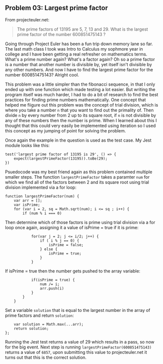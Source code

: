 ## Problem 03: Largest prime factor
From projecteuler.net:
>The prime factors of 13195 are 5, 7, 13 and 29. What is the largest prime factor of the number 600851475143 ?

Going through Project Euler has been a fun trip down memory lane so far. The last math class I took was Intro to Calculus my sophmore year in college and I have been getting a real refresher on mathematics terms. What's a prime number again? What's a factor again? Oh so a prime factor is a number that another number is divisible by, yet itself isn't divisible by any other numbers. And now I have to find the largest prime factor for the number 600851475143? Alright cool.

This problem was a little simpler than the fibonacci sequence, in that I only ended up with one function which made testing a lot easier. But writing the program itself was much harder, I had to do a bit of research to find the best practices for finding prime numbers mathematically. One concept that helped me fiigure out this problem was the concept of trial division, which is where you take a number `n` that you want to find out the primality of. Then divide `n` by every number from 2 up to its square root, if `n` is not divisible by any of these numbers then the number is prime. When I learned about this I thought that this could very easily be implemented using iteration so I used this concept as my jumping of point for solving the problem.

Once again the example in the question is used as the test case. My Jest module looks like this:
```
test('largest prime factor of 13195 is 29', () => {
    expect(largestPrimeFactor(13195)).toBe(29);
})
```
Psuedocode was my best friend again as this problem contained multiple smaller steps. The function `largestPrimeFactor` takes a paramter `num` for which we find all of the factors between 2 and its square root using trial division implemented via a for loop:
```
function largestPrimeFactor(num) {
    var arr = [];
    var isPrime;
    for (var i = 2, sq = Math.sqrt(num); i <= sq ; i++) {
        if (num % i === 0)
```
Then determine which of those factors is prime using trial division via a for loop once again, assigning it a value of isPrime = true if it is prime:
```
            for(var j = 2; j <= i/2; j++) {
                if ( i % j == 0) {
                    isPrime = false;
                } else {
                    isPrime = true;
                }
            }
```
If isPrime = true then the number gets pushed to the array variable:
```
            if(isPrime = true) {
                num /= i;
                arr.push(i)
            }
        }
    }
```
Set a variable `solution` that is equal to the largest number in the array of prime factors and return `solution`:
```
    var solution = Math.max(...arr);
    return solution;
};
```
Running the Jest test returns a value of 29 which results in a pass, so now for the big event. Next step is running `largestPrimeFactor(600851475143)` returns a value of `6857`, upon submitting this value to projecteuler.net it turns out that this is the correct solution.